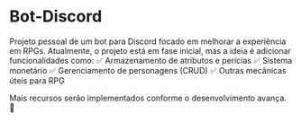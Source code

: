 # Bot-Discord
Projeto pessoal de um bot para Discord focado em melhorar a experiência em RPGs.
Atualmente, o projeto está em fase inicial, mas a ideia é adicionar funcionalidades como:
✅ Armazenamento de atributos e perícias
✅ Sistema monetário
✅ Gerenciamento de personagens (CRUD)
✅ Outras mecânicas úteis para RPG

Mais recursos serão implementados conforme o desenvolvimento avança. 🚀
